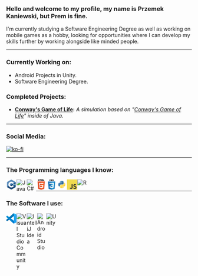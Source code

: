 ### Hello and welcome to my profile, my name is Przemek Kaniewski, but Prem is fine.
I'm currently studying a Software Engineering Degree as well as working on mobile games as a hobby, looking for opportunities where I can develop my skills further by working alongside like minded people.

___
### Currently Working on:
- Android Projects in Unity.
- Software Engineering Degree.

### Completed Projects:
- **[Conway's Game of Life](https://github.com/JustPrem/ConwaysGameOfLife):** *A simulation based on "[Conway's Game of Life](https://en.wikipedia.org/wiki/Conway%27s_Game_of_Life)" inside of Java.*

___
### Social Media:
[![ko-fi](https://ko-fi.com/img/githubbutton_sm.svg)](https://ko-fi.com/P5P2LKHM4)

___
### The Programming languages I know:
<img align="left" alt="C++" width="28px" src="https://raw.githubusercontent.com/github/explore/80688e429a7d4ef2fca1e82350fe8e3517d3494d/topics/cpp/cpp.png" />
<img align="left" alt="Java" width="28px" src="https://cdn-icons-png.flaticon.com/512/226/226777.png" />
<img align="left" alt="C#" width="25 px" src="https://cdn.worldvectorlogo.com/logos/c--4.svg" />
<img align="left" alt="HTML5" width="28px" src="https://raw.githubusercontent.com/github/explore/80688e429a7d4ef2fca1e82350fe8e3517d3494d/topics/html/html.png" />
<img align="left" alt="CSS3" width="28px" src="https://raw.githubusercontent.com/github/explore/80688e429a7d4ef2fca1e82350fe8e3517d3494d/topics/css/css.png" />
<img align="left" alt="Python" width="28px" src="https://raw.githubusercontent.com/github/explore/80688e429a7d4ef2fca1e82350fe8e3517d3494d/topics/python/python.png" />
<img align="left" alt="Javascript" width="28px" src="https://raw.githubusercontent.com/github/explore/80688e429a7d4ef2fca1e82350fe8e3517d3494d/topics/javascript/javascript.png" />
<img align="left" alt="R" width="28px" src="https://upload.wikimedia.org/wikipedia/commons/thumb/1/1b/R_logo.svg/1280px-R_logo.svg.png" />
<br>

___
### The Software I use:
[<img align="left" alt="Visual Studio Code" width="28px" src="https://raw.githubusercontent.com/github/explore/80688e429a7d4ef2fca1e82350fe8e3517d3494d/topics/visual-studio-code/visual-studio-code.png" />][VS]
[<img align="left" alt="Visual Studio Community" width="28px" src="https://visualstudio.microsoft.com/wp-content/uploads/2021/10/Product-Icon.svg" />][VS]
[<img align="left" alt="IntelliJ Idea" width="28px" src="https://upload.wikimedia.org/wikipedia/commons/9/9c/IntelliJ_IDEA_Icon.svg" />][VS]
[<img align="left" alt="Android Studio" width="25px" src="https://upload.wikimedia.org/wikipedia/commons/e/e3/Android_Studio_Icon_%282014-2019%29.svg" />][AndroidStudio]
[<img align="left" alt="Unity" width="28px" src="https://cdn.freebiesupply.com/logos/large/2x/unity-69-logo-png-transparent.png" />][Unity]

[VS]: https://visualstudio.microsoft.com/vs/pricing/
[IntelliJ]: https://www.jetbrains.com/idea/
[AndroidStudio]: https://developer.android.com/studio?gclid=Cj0KCQjwuMuRBhCJARIsAHXdnqNeQ5mGIBvgrrZvQZs8VAxau96ofikuRI__7Y3fNTJLW1CFLHMwy3YaAi6XEALw_wcB&gclsrc=aw.ds
[Unity]: https://unity.com/

[TwitterFollow]: https://www.twitter.com/Code_Prem
[Fiverr]: https://www.fiverr.com/Code_Prem

